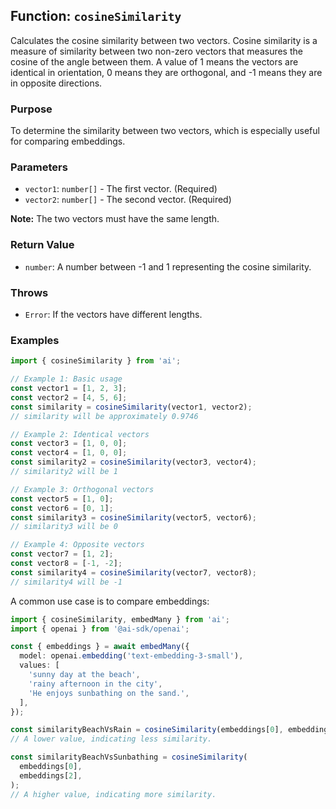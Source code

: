 ## Function: `cosineSimilarity`

Calculates the cosine similarity between two vectors. Cosine similarity is a measure of similarity between two non-zero vectors that measures the cosine of the angle between them. A value of 1 means the vectors are identical in orientation, 0 means they are orthogonal, and -1 means they are in opposite directions.

### Purpose

To determine the similarity between two vectors, which is especially useful for comparing embeddings.

### Parameters

- `vector1`: `number[]` - The first vector. (Required)
- `vector2`: `number[]` - The second vector. (Required)

**Note:** The two vectors must have the same length.

### Return Value

- `number`: A number between -1 and 1 representing the cosine similarity.

### Throws

- `Error`: If the vectors have different lengths.

### Examples

```typescript
import { cosineSimilarity } from 'ai';

// Example 1: Basic usage
const vector1 = [1, 2, 3];
const vector2 = [4, 5, 6];
const similarity = cosineSimilarity(vector1, vector2);
// similarity will be approximately 0.9746

// Example 2: Identical vectors
const vector3 = [1, 0, 0];
const vector4 = [1, 0, 0];
const similarity2 = cosineSimilarity(vector3, vector4);
// similarity2 will be 1

// Example 3: Orthogonal vectors
const vector5 = [1, 0];
const vector6 = [0, 1];
const similarity3 = cosineSimilarity(vector5, vector6);
// similarity3 will be 0

// Example 4: Opposite vectors
const vector7 = [1, 2];
const vector8 = [-1, -2];
const similarity4 = cosineSimilarity(vector7, vector8);
// similarity4 will be -1
```

A common use case is to compare embeddings:

```typescript
import { cosineSimilarity, embedMany } from 'ai';
import { openai } from '@ai-sdk/openai';

const { embeddings } = await embedMany({
  model: openai.embedding('text-embedding-3-small'),
  values: [
    'sunny day at the beach',
    'rainy afternoon in the city',
    'He enjoys sunbathing on the sand.',
  ],
});

const similarityBeachVsRain = cosineSimilarity(embeddings[0], embeddings[1]);
// A lower value, indicating less similarity.

const similarityBeachVsSunbathing = cosineSimilarity(
  embeddings[0],
  embeddings[2],
);
// A higher value, indicating more similarity.
```
